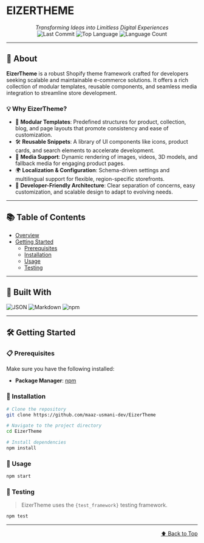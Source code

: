 # EIZERTHEME

<p align="center">
  <em>Transforming Ideas into Limitless Digital Experiences</em><br>
  <img src="https://img.shields.io/github/last-commit/maaz-usmani-dev/EizerTheme?style=flat&logo=git&logoColor=white&color=0080ff" alt="Last Commit" />
  <img src="https://img.shields.io/github/languages/top/maaz-usmani-dev/EizerTheme?style=flat&color=0080ff" alt="Top Language" />
  <img src="https://img.shields.io/github/languages/count/maaz-usmani-dev/EizerTheme?style=flat&color=0080ff" alt="Language Count" />
</p>

---

## 🚀 About

**EizerTheme** is a robust Shopify theme framework crafted for developers seeking scalable and maintainable e-commerce solutions. It offers a rich collection of modular templates, reusable components, and seamless media integration to streamline store development.

### 💡 Why EizerTheme?

- 🎨 **Modular Templates**: Predefined structures for product, collection, blog, and page layouts that promote consistency and ease of customization.
- 🛠️ **Reusable Snippets**: A library of UI components like icons, product cards, and search elements to accelerate development.
- 📸 **Media Support**: Dynamic rendering of images, videos, 3D models, and fallback media for engaging product pages.
- 🌍 **Localization & Configuration**: Schema-driven settings and multilingual support for flexible, region-specific storefronts.
- 🚀 **Developer-Friendly Architecture**: Clear separation of concerns, easy customization, and scalable design to adapt to evolving needs.

---

## 📚 Table of Contents

- [Overview](#-about)
- [Getting Started](#-getting-started)
  - [Prerequisites](#-prerequisites)
  - [Installation](#-installation)
  - [Usage](#-usage)
  - [Testing](#-testing)

---

## 🧰 Built With

<p>
  <img src="https://img.shields.io/badge/JSON-000000.svg?style=flat&logo=JSON&logoColor=white" alt="JSON" />
  <img src="https://img.shields.io/badge/Markdown-000000.svg?style=flat&logo=Markdown&logoColor=white" alt="Markdown" />
  <img src="https://img.shields.io/badge/npm-CB3837.svg?style=flat&logo=npm&logoColor=white" alt="npm" />
</p>

---

## 🛠️ Getting Started

### 📋 Prerequisites

Make sure you have the following installed:

- **Package Manager**: [npm](https://www.npmjs.com/)

### 🧩 Installation

```bash
# Clone the repository
git clone https://github.com/maaz-usmani-dev/EizerTheme

# Navigate to the project directory
cd EizerTheme

# Install dependencies
npm install
```

### 🚦 Usage

```bash
npm start
```

### 🧪 Testing

> EizerTheme uses the `{test_framework}` testing framework.

```bash
npm test
```

---

<p align="right">
  <a href="#top">⬆ Back to Top</a>
</p>
